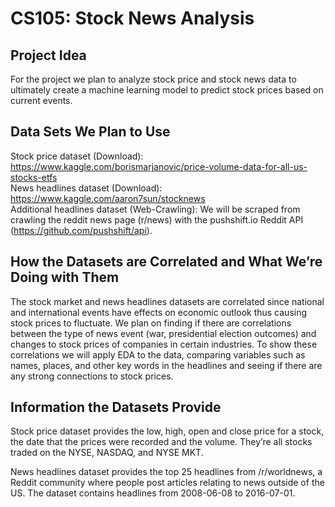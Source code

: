 # CS105: Stock News Analysis

## Project Idea

For the project we plan to analyze stock price and stock news data to ultimately create a machine learning model to predict stock prices based on current events. 

## Data Sets We Plan to Use

Stock price dataset (Download):
https://www.kaggle.com/borismarjanovic/price-volume-data-for-all-us-stocks-etfs \
News headlines dataset (Download):
https://www.kaggle.com/aaron7sun/stocknews \
Additional headlines dataset (Web-Crawling):
We will be scraped from crawling the reddit news page (r/news) with the pushshift.io Reddit API (https://github.com/pushshift/api).

## How the Datasets are Correlated and What We’re Doing with Them

The stock market and news headlines datasets are correlated since national and international events have effects on economic outlook thus causing stock prices to fluctuate. We plan on finding if there are correlations between the type of news event (war, presidential election outcomes) and changes to stock prices of companies in certain industries. To show these correlations we will apply EDA to the data, comparing variables such as names, places, and other key words in the headlines and seeing if there are any strong connections to stock prices.

## Information the Datasets Provide

Stock price dataset provides the low, high, open and close price for a stock, the date that the prices were recorded and the volume. They’re all stocks traded on the NYSE, NASDAQ, and NYSE MKT.

News headlines dataset provides the top 25 headlines from /r/worldnews, a Reddit community where people post articles relating to news outside of the US. The dataset contains headlines from 2008-06-08 to 2016-07-01.

